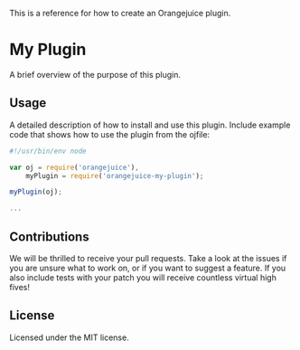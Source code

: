 This is a reference for how to create an Orangejuice plugin.

# My Plugin

A brief overview of the purpose of this plugin.

## Usage

A detailed description of how to install and use this plugin. Include example code that shows how to use the plugin from the ojfile:

```JavaScript
#!/usr/bin/env node

var oj = require('orangejuice'),
    myPlugin = require('orangejuice-my-plugin');

myPlugin(oj);

...
```

## Contributions

We will be thrilled to receive your pull requests. Take a look at the issues if you are unsure what to work on, or if you want to suggest a feature. If you also include tests with your patch you will receive countless virtual high fives!

## License

Licensed under the MIT license.